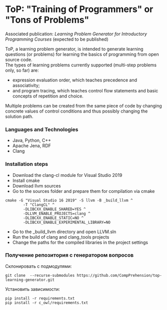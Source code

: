 # ToP: "Training of Programmers" or "Tons of Problems" 

Associated publication: _Learning Problem Generator for Introductory Programming Courses_ (expected to be published)

ToP, a learning problem generator, is intended to generate learning questions (or problems) for learning the basics of programming from open source code.  
The types of learning problems currently supported (multi-step problems only, so far) are: 
 - expression evaluation order, which teaches precedence and associativity; 
 - and program tracing, which teaches control flow statements and basic concepts of repetition and choice.
 
Multiple problems can be created from the same piece of code by changing concrete values of control conditions and thus possibly changing the solution path.

### Languages and Technologies 

- Java, Python, C++
- Apache Jena, RDF
- Clang


### Installation steps
- Download the clang-cl module for Visual Studio 2019
- Install cmake
- Download llvm sources
- Go to the sources folder and prepare them for compilation via cmake
```
cmake -G "Visual Studio 16 2019" -S llvm -B _build_llvm ^
        -T "ClangCL" ^
        -DLIBCXX_ENABLE_SHARED=YES ^
        -DLLVM_ENABLE_PROJECTS=clang ^
        -DLIBCXX_ENABLE_STATIC=NO ^
        -DLIBCXX_ENABLE_EXPERIMENTAL_LIBRARY=NO
```
- Go to the _build_llvm directory and open LLVM.sln
- Run the build of clang and clang_tools projects
- Change the paths for the compiled libraries in the project settings



### Получение репозитория с генератором вопросов

Склонировать с подмодулями:

```
git clone  --recurse-submodules https://github.com/CompPrehension/top-learning-generator.git
```

Установить зависимости:
```
pip install -r requirements.txt
pip install -r c_owl/requirements.txt
```



